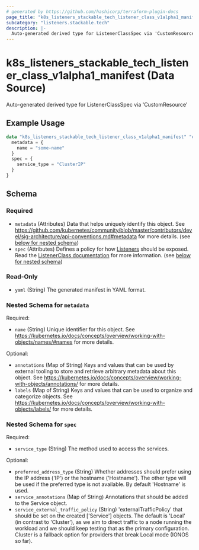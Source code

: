 ```yaml
---
# generated by https://github.com/hashicorp/terraform-plugin-docs
page_title: "k8s_listeners_stackable_tech_listener_class_v1alpha1_manifest Data Source - terraform-provider-k8s"
subcategory: "listeners.stackable.tech"
description: |-
  Auto-generated derived type for ListenerClassSpec via 'CustomResource'
---
```


# k8s_listeners_stackable_tech_listener_class_v1alpha1_manifest (Data Source)

Auto-generated derived type for ListenerClassSpec via 'CustomResource'

## Example Usage

```terraform
data "k8s_listeners_stackable_tech_listener_class_v1alpha1_manifest" "example" {
  metadata = {
    name = "some-name"
  }
  spec = {
    service_type = "ClusterIP"
  }
}
```

<!-- schema generated by tfplugindocs -->
## Schema

### Required

- `metadata` (Attributes) Data that helps uniquely identify this object. See https://github.com/kubernetes/community/blob/master/contributors/devel/sig-architecture/api-conventions.md#metadata for more details. (see [below for nested schema](#nestedatt--metadata))
- `spec` (Attributes) Defines a policy for how [Listeners](https://docs.stackable.tech/home/nightly/listener-operator/listener) should be exposed. Read the [ListenerClass documentation](https://docs.stackable.tech/home/nightly/listener-operator/listenerclass) for more information. (see [below for nested schema](#nestedatt--spec))

### Read-Only

- `yaml` (String) The generated manifest in YAML format.

<a id="nestedatt--metadata"></a>
### Nested Schema for `metadata`

Required:

- `name` (String) Unique identifier for this object. See https://kubernetes.io/docs/concepts/overview/working-with-objects/names/#names for more details.

Optional:

- `annotations` (Map of String) Keys and values that can be used by external tooling to store and retrieve arbitrary metadata about this object. See https://kubernetes.io/docs/concepts/overview/working-with-objects/annotations/ for more details.
- `labels` (Map of String) Keys and values that can be used to organize and categorize objects. See https://kubernetes.io/docs/concepts/overview/working-with-objects/labels/ for more details.


<a id="nestedatt--spec"></a>
### Nested Schema for `spec`

Required:

- `service_type` (String) The method used to access the services.

Optional:

- `preferred_address_type` (String) Whether addresses should prefer using the IP address ('IP') or the hostname ('Hostname'). The other type will be used if the preferred type is not available. By default 'Hostname' is used.
- `service_annotations` (Map of String) Annotations that should be added to the Service object.
- `service_external_traffic_policy` (String) 'externalTrafficPolicy' that should be set on the created ['Service'] objects. The default is 'Local' (in contrast to 'Cluster'), as we aim to direct traffic to a node running the workload and we should keep testing that as the primary configuration. Cluster is a fallback option for providers that break Local mode (IONOS so far).
